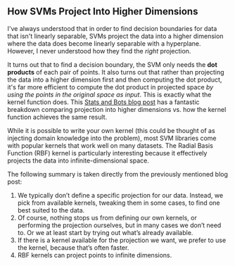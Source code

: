 ## How SVMs Project Into Higher Dimensions

I've always understood that in order to find decision boundaries for data that isn't linearly separable, SVMs project the data into a higher dimension where the data does become linearly separable with a hyperplane. However, I never understood how they find the _right_ projection.

It turns out that to find a decision boundary, the SVM only needs the **dot products** of each pair of points. It also turns out that rather than projecting the data into a higher dimension first and then computing the dot product, it's far more efficient to compute the dot product in projected space _by using the points in the original space as input_. This is exactly what the kernel function does. This [Stats and Bots blog post](https://blog.statsbot.co/support-vector-machines-tutorial-c1618e635e93) has a fantastic breakdown comparing projection into higher dimensions vs. how the kernel function achieves the same result.

While it is possible to write your own kernel (this could be thought of as injecting domain knowledge into the problem), most SVM libraries come with popular kernels that work well on many datasets. The Radial Basis Function (RBF) kernel is particularly interesting because it effectively projects the data into infinite-dimensional space.

The following summary is taken directly from the previously mentioned blog post:
1. We typically don’t define a specific projection for our data. Instead, we pick from available kernels, tweaking them in some cases, to find one best suited to the data.
2. Of course, nothing stops us from defining our own kernels, or performing the projection ourselves, but in many cases we don’t need to. Or we at least start by trying out what’s already available.
3. If there is a kernel available for the projection we want, we prefer to use the kernel, because that’s often faster.
4. RBF kernels can project points to infinite dimensions.